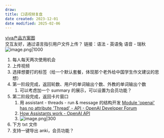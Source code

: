 ```yaml
---
draw:
title: 口语视频复盘
date created: 2023-12-01
date modified: 2025-02-06
---
```


[viva产品方案图](viva产品方案图.md)  
交互友好，通过语言指引用户文件上传？
链接：语法 - 英语兔 语音 - 瑞秋  
![image.png|1000](https://cdn.jsdelivr.net/gh/Leoyishou/imageHosting@main/img/20231216203712.png)

	 

1. 每人每天两次使用机会
2. 上传视频
3. 选择想要打的标签（给一个默认套餐，体现那个老外给中国学生作文建议的思想）
4. 第一阶段完成，返回轮数、用户的单词输出个数、外教的单词输出个数
	1. 可以考虑加一个 summary 的展示，可以设置为会员功能？
5. 第二阶段完成，返回卡片窗口
	1. 用 assistant - threads - run & message 的结构开发 [Module 'openai' has no attribute 'Thread' - API - OpenAI Developer Forum](https://community.openai.com/t/module-openai-has-no-attribute-thread/530342)
	2. [How Assistants work - OpenAI API](https://platform.openai.com/docs/assistants/how-it-works/runs-and-run-steps)
	3. ![image.png|300](https://cdn.jsdelivr.net/gh/Leoyishou/imageHosting@main/img/20231203231205.png)
6. 下方 txt 文件
7. 支持一键导出 anki，会员功能？
